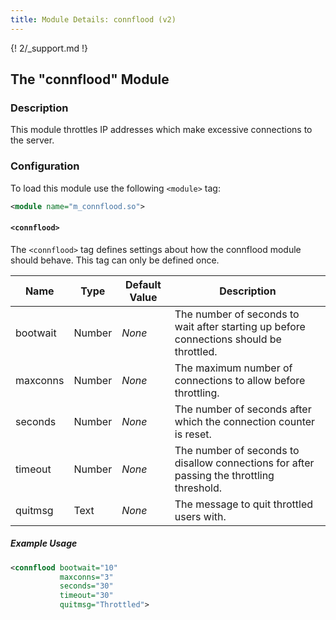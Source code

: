 ```yaml
---
title: Module Details: connflood (v2)
---
```


{! 2/_support.md !}

## The "connflood" Module

### Description

This module throttles IP addresses which make excessive connections to the server.

### Configuration

To load this module use the following `<module>` tag:

```xml
<module name="m_connflood.so">
```

#### `<connflood>`

The `<connflood>` tag defines settings about how the connflood module should behave. This tag can only be defined once.

Name     | Type   | Default Value | Description
-------- | ------ | ------------- | -----------
bootwait | Number | *None*        | The number of seconds to wait after starting up before connections should be throttled.
maxconns | Number | *None*        | The maximum number of connections to allow before throttling.
seconds  | Number | *None*        | The number of seconds after which the connection counter is reset.
timeout  | Number | *None*        | The number of seconds to disallow connections for after passing the throttling threshold.
quitmsg  | Text   | *None*        | The message to quit throttled users with.

##### Example Usage

```xml
<connflood bootwait="10"
           maxconns="3"
           seconds="30"
           timeout="30"
           quitmsg="Throttled">
```
